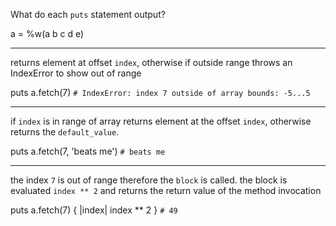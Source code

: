 What do each `puts` statement output?


a = %w(a b c d e)

***

returns element at offset `index`, otherwise if outside range throws an IndexError to show out of range

puts a.fetch(7) `# IndexError: index 7 outside of array bounds: -5...5`

****

if `index` is in range of array returns element at the offset `index`, otherwise returns the `default_value`.

puts a.fetch(7, 'beats me') `# beats me`

*****

the index `7` is out of range therefore the `block` is called.
the block is evaluated  `index ** 2` and returns the return value of the method invocation

puts a.fetch(7) { |index| index ** 2 }  `# 49`
